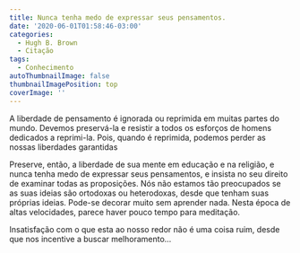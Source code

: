 ```yaml
---
title: Nunca tenha medo de expressar seus pensamentos.
date: '2020-06-01T01:58:46-03:00'
categories:
  - Hugh B. Brown
  - Citação
tags:
  - Conhecimento
autoThumbnailImage: false
thumbnailImagePosition: top
coverImage: ''
---
```

A liberdade de pensamento é ignorada ou reprimida em muitas partes do mundo. Devemos preservá-la e resistir a todos os esforços de homens dedicados a reprimi-la. Pois, quando é reprimida, podemos perder as nossas liberdades garantidas

Preserve, então, a liberdade de sua mente em educação e na religião, e nunca tenha medo de expressar seus pensamentos, e insista no seu direito de examinar todas as proposições. Nós não estamos tão preocupados se as suas ideias são ortodoxas ou heterodoxas, desde que tenham suas próprias ideias. Pode-se decorar muito sem aprender nada. Nesta época de altas velocidades, parece haver pouco tempo para meditação.



Insatisfação com o que esta ao nosso redor não é uma coisa ruim, desde que nos incentive a buscar melhoramento…
